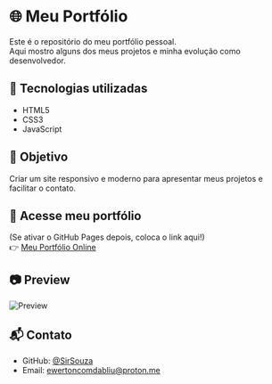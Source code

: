 # 🌐 Meu Portfólio

Este é o repositório do meu portfólio pessoal.  
Aqui mostro alguns dos meus projetos e minha evolução como desenvolvedor.

## 🚀 Tecnologias utilizadas
- HTML5
- CSS3
- JavaScript

## 🎨 Objetivo
Criar um site responsivo e moderno para apresentar meus projetos e facilitar o contato.

## 🔗 Acesse meu portfólio
(Se ativar o GitHub Pages depois, coloca o link aqui!)  
👉 [Meu Portfólio Online](https://dev-ewerton.vercel.app/)

## 📷 Preview
![Preview](https://github.com/SirSouza/meu-portfolio/raw/main/assets/images/Screenshot.jpeg)


## 📬 Contato
- GitHub: [@SirSouza](https://github.com/SirSouza)
- Email: ewertoncomdabliu@proton.me
